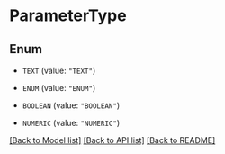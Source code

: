# ParameterType

## Enum


* `TEXT` (value: `"TEXT"`)

* `ENUM` (value: `"ENUM"`)

* `BOOLEAN` (value: `"BOOLEAN"`)

* `NUMERIC` (value: `"NUMERIC"`)


[[Back to Model list]](../README.md#documentation-for-models) [[Back to API list]](../README.md#documentation-for-api-endpoints) [[Back to README]](../README.md)


